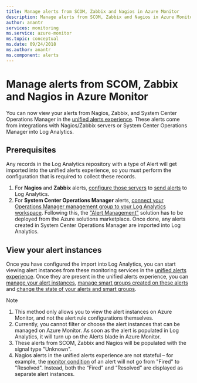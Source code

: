 ```yaml
---
title: Manage alerts from SCOM, Zabbix and Nagios in Azure Monitor
description: Manage alerts from SCOM, Zabbix and Nagios in Azure Monitor
author: anantr
services: monitoring
ms.service: azure-monitor
ms.topic: conceptual
ms.date: 09/24/2018
ms.author: anantr
ms.component: alerts
---
```


# Manage alerts from SCOM, Zabbix and Nagios in Azure Monitor

You can now view your alerts from Nagios, Zabbix, and System Center Operations Manager in the [unified alerts experience](https://aka.ms/azure-alerts-overview). These alerts come from integrations with Nagios/Zabbix servers or System Center Operations Manager into Log Analytics. 

## Prerequisites
Any records in the Log Analytics repository with a type of Alert will get imported into the unified alerts experience, so you must perform the configuration that is required to collect these records.
1. For **Nagios** and **Zabbix** alerts, [configure those servers](https://docs.microsoft.com/azure/log-analytics/log-analytics-linux-agents) to [send alerts](https://docs.microsoft.com/en-us/azure/azure-monitor/platform/data-sources-alerts-nagios-zabbix?toc=%2Fazure%2Fazure-monitor%2Ftoc.json) to Log Analytics.
1. For **System Center Operations Manager** alerts, [connect your Operations Manager management group to your Log Analytics workspace](https://docs.microsoft.com/azure/log-analytics/log-analytics-om-agents). Following this, the ["Alert Management"](https://docs.microsoft.com/en-us/azure/azure-monitor/platform/alert-management-solution) solution has to be deployed from the Azure solutions marketplace. Once done, any alerts created in System Center Operations Manager are imported into Log Analytics.

## View your alert instances
Once you have configured the import into Log Analytics, you can start viewing alert instances from these monitoring services in the [unified alerts experience](https://aka.ms/azure-alerts-overview). Once they are present in the unified alerts experience, you can [manage your alert instances](https://aka.ms/managing-alert-instances), [manage smart groups created on these alerts](https://aka.ms/managing-smart-groups) and [change the state of your alerts and smart groups](https://aka.ms/managing-alert-smart-group-states).

> [!NOTE]
>  1. This method only allows you to view the alert instances on Azure Monitor, and not the alert rule configurations themselves.
>  1. Currently, you cannot filter or choose the alert instances that can be managed on Azure Monitor. As soon as the alert is populated in Log Analytics, it will turn up on the Alerts blade in Azure Monitor.
>  1. These alerts from SCOM, Zabbix and Nagios will be populated with the signal type "Unknown".
>  1. Nagios alerts in the unified alerts experience are not stateful – for example, the [monitor condition](https://aka.ms/azure-alerts-overview) of an alert will not go from "Fired" to "Resolved". Instead, both the “Fired” and “Resolved” are displayed as separate alert instances. 

